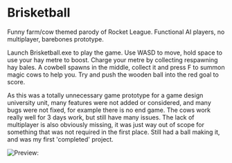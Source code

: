 # Brisketball
Funny farm/cow themed parody of Rocket League. Functional AI players, no multiplayer, barebones prototype.

Launch Brisketball.exe to play the game. Use WASD to move, hold space to use your hay metre to boost. Charge your metre by collecting respawning hay bales. A cowbell spawns in the middle, collect it and press F to summon magic cows to help you. Try and push the wooden ball into the red goal to score.

As this was a totally unnecessary game prototype for a game design university unit, many features were not added or considered, and many bugs were not fixed, for example there is no end game. The cows work really well for 3 days work, but still have many issues. The lack of multiplayer is also obviously missing, it was just way out of scope for something that was not required in the first place. Still had a ball making it, and was my first 'completed' project.

![Preview:]()
